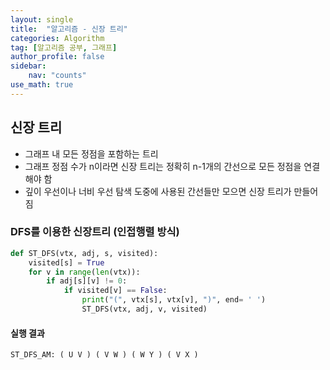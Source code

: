 ```yaml
---
layout: single
title:  "알고리즘 - 신장 트리"
categories: Algorithm
tag: [알고리즘 공부, 그래프]
author_profile: false
sidebar: 
    nav: "counts"
use_math: true
---
```


## 신장 트리

- 그래프 내 모든 정점을 포함하는 트리
- 그래프 정점 수가 n이라면 신장 트리는 정확히 n-1개의 간선으로 모든 정점을 연결해야 함
- 깊이 우선이나 너비 우선 탐색 도중에 사용된 간선들만 모으면 신장 트리가 만들어짐

### DFS를 이용한 신장트리 (인접행렬 방식)

```python
def ST_DFS(vtx, adj, s, visited):
    visited[s] = True
    for v in range(len(vtx)):
        if adj[s][v] != 0:
            if visited[v] == False:
                print("(", vtx[s], vtx[v], ")", end= ' ')
                ST_DFS(vtx, adj, v, visited)
```

#### 실행 결과
```python
ST_DFS_AM: ( U V ) ( V W ) ( W Y ) ( V X )
```
